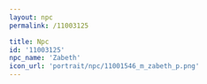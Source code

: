 ```yaml
---
layout: npc
permalink: /11003125

title: Npc
id: '11003125'
npc_name: 'Zabeth'
icon_url: 'portrait/npc/11001546_m_zabeth_p.png'
---
```

